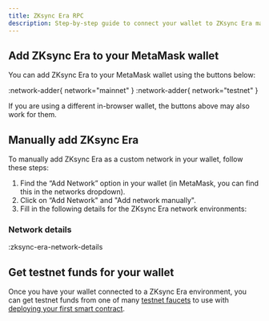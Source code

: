 ```yaml
---
title: ZKsync Era RPC
description: Step-by-step guide to connect your wallet to ZKsync Era mainnet and testnet.
---
```


## Add ZKsync Era to your MetaMask wallet

You can add ZKsync Era to your MetaMask wallet using the buttons below:

:network-adder{ network="mainnet" }  :network-adder{ network="testnet" }

If you are using a different in-browser wallet, the buttons above may also work for them.

## Manually add ZKsync Era

To manually add ZKsync Era as a custom network in your wallet, follow these steps:

1. Find the “Add Network” option in your wallet (in MetaMask, you can find this in the networks dropdown).
1. Click on “Add Network" and "Add network manually".
1. Fill in the following details for the ZKsync Era network environments:

### Network details

:zksync-era-network-details

## Get testnet funds for your wallet

Once you have your wallet connected to a ZKsync Era environment,
you can get testnet funds from one of many [testnet faucets](/zksync-network/ecosystem/network-faucets)
to use with [deploying your first smart contract](/zksync-network/guides).

<!-- TODO: Add link to API overview -->
